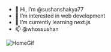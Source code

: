 - 👋 Hi, I’m @sushanshakya77
- 👀 I’m interested in web development
- 🌱 I’m currently learning next.js
- 📫 @whossushan

![HomeGif](https://i.pinimg.com/originals/e5/93/ab/e593ab0589d5f1b389e4dfbcce2bce20.gif)


<!---
sushanshakya77/sushanshakya77 is a ✨ special ✨ repository because its `README.md` (this file) appears on your GitHub profile.
You can click the Preview link to take a look at your changes.
--->
